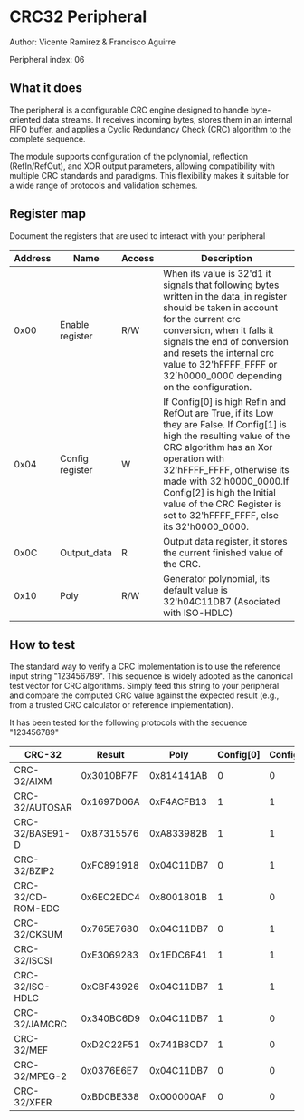 <!---

This file is used to generate your project datasheet. Please fill in the information below and delete any unused
sections.

The peripheral index is the number TinyQV will use to select your peripheral.  You will pick a free
slot when raising the pull request against the main TinyQV repository, and can fill this in then.  You
also need to set this value as the PERIPHERAL_NUM in your test script.

You can also include images in this folder and reference them in the markdown. Each image must be less than
512 kb in size, and the combined size of all images must be less than 1 MB.
-->

# CRC32 Peripheral

Author: Vicente Ramirez & Francisco Aguirre

Peripheral index: 06

## What it does

The peripheral is a configurable CRC engine designed to handle byte-oriented data streams. It receives incoming bytes, stores them in an internal FIFO buffer, and applies a Cyclic Redundancy Check (CRC) algorithm to the complete sequence.

The module supports configuration of the polynomial, reflection (RefIn/RefOut), and XOR output parameters, allowing compatibility with multiple CRC standards and paradigms. This flexibility makes it suitable for a wide range of protocols and validation schemes.

## Register map

Document the registers that are used to interact with your peripheral

| Address | Name             | Access | Description                                                         |
|---------|------------------|--------|---------------------------------------------------------------------|
| 0x00    | Enable register  | R/W    | When its value is 32'd1 it signals that following bytes written in the data\_in register should be taken in account for the current crc conversion, when it falls it signals the end of conversion and resets the internal crc value to 32'hFFFF_FFFF or 32´h0000_0000 depending on the configuration.
| 0x04    | Config register  | W    | If Config[0] is high Refin and RefOut are True, if its Low they are False. If Config[1] is high the resulting value of the CRC algorithm has an Xor operation with 32'hFFFF_FFFF, otherwise its made with 32'h0000_0000.If  Config[2] is high the Initial value of the CRC Register is set to  32'hFFFF_FFFF, else its 32'h0000_0000.|
| 0x0C   | Output_data  | R    | Output data register, it stores the current finished value of the CRC.|
| 0x10   | Poly  | R/W    | Generator polynomial, its default value is 32'h04C11DB7 (Asociated with ISO-HDLC)|


## How to test

The standard way to verify a CRC implementation is to use the reference input string "123456789". This sequence is widely adopted as the canonical test vector for CRC algorithms. Simply feed this string to your peripheral and compare the computed CRC value against the expected result (e.g., from a trusted CRC calculator or reference implementation).

It has been tested for the following protocols with the secuence "123456789" 

| CRC-32              | Result     | Poly       | Config[0] | Config[1] | Config[2] |
|---------------------|------------|------------|-----------|-----------|-----------|
| CRC-32/AIXM         | 0x3010BF7F | 0x814141AB |     0     |     0     |     0     |
| CRC-32/AUTOSAR      | 0x1697D06A | 0xF4ACFB13 |     1     |     1     |     1     |
| CRC-32/BASE91-D     | 0x87315576 | 0xA833982B |     1     |     1     |     1     |
| CRC-32/BZIP2        | 0xFC891918 | 0x04C11DB7 |     0     |     1     |     1     |
| CRC-32/CD-ROM-EDC   | 0x6EC2EDC4 | 0x8001801B |     1     |     0     |     0     |
| CRC-32/CKSUM        | 0x765E7680 | 0x04C11DB7 |     0     |     1     |     0     |
| CRC-32/ISCSI        | 0xE3069283 | 0x1EDC6F41 |     1     |     1     |     1     |
| CRC-32/ISO-HDLC     | 0xCBF43926 | 0x04C11DB7 |     1     |     1     |     1     |
| CRC-32/JAMCRC       | 0x340BC6D9 | 0x04C11DB7 |     1     |     0     |     1     |
| CRC-32/MEF          | 0xD2C22F51 | 0x741B8CD7 |     1     |     0     |     1     |	
| CRC-32/MPEG-2       | 0x0376E6E7 | 0x04C11DB7 |     0     |     0     |     1     |	
| CRC-32/XFER         | 0xBD0BE338 | 0x000000AF |     0     |     0     |     0     |	

